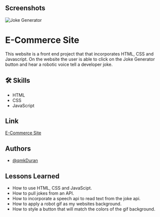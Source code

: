 ## Screenshots
![Joke Generator](https://user-images.githubusercontent.com/84324251/143719990-f34530ab-ec7f-4023-af7b-c260bffe4a43.png)



# E-Commerce Site

This website is a front end project that that incorporates HTML, CSS and Javascript. 
On the website the user is able to click on the Joke Generator button and hear a robotic
voice tell a developer joke. 


## 🛠 Skills
- HTML
- CSS
- JavaScript


## Link

[E-Commerce Site](https://qmkduran.github.io/E-Commerce-Site/)
## Authors

- [@qmkDuran](https://qmkduran.github.io/Joke-Generator/)


## Lessons Learned

- How to use HTML, CSS and JavaScipt.
- How to pull jokes from an API.
- How to incorporate a speech api to read text from the joke api.
- How to apply a robot gif as my websites background. 
- How to style a button that will match the colors of the gif background. 
